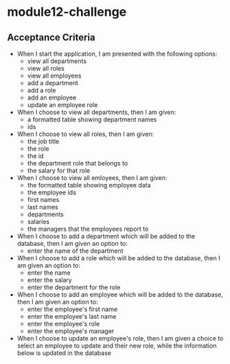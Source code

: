# module12-challenge

## Acceptance Criteria
 - When I start the application, I am presented with the following options:   
    - view all departments
    - view all roles
    - view all employees
    - add a department
    - add a role
    - add an employee
    - update an employee role
 - When I choose to view all departments, then I am given:
    - a formatted table showing department names
    - ids
 - When I choose to view all roles, then I am given:
    - the job title
    - the role
    - the id
    - the department role that belongs to
    - the salary for that role
 - When I choose to view all emloyees, then I am given:
    - the formatted table showing employee data
    - the employee ids
    - first names
    - last names
    - departments
    - salaries
    - the managers that the employees report to
- When I choose to add a department which will be added to the database, then I am given an option to:
    - enter the name of the department
- When I choose to add a role which will be added to the database, then I am given an option to:
    - enter the name
    - enter the salary
    - enter the department for the role
- When I choose to add an employee which will be added to the database, then I am given an option to:
    - enter the employee's first name
    - enter the employee's last name
    - enter the employee's role
    - enter the employee's manager
- When I choose to update an employee's role, then I am given a choice to select an employee to update and their new role, while the information below is updated in the database
